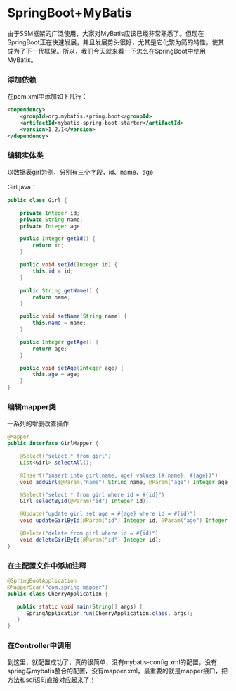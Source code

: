 # SpringBoot+MyBatis

由于SSM框架的广泛使用，大家对MyBatis应该已经非常熟悉了。但现在SpringBoot正在快速发展，并且发展势头很好，尤其是它化繁为简的特性，使其成为了下一代框架。所以，我们今天就来看一下怎么在SpringBoot中使用MyBatis。

### 添加依赖

在pom.xml中添加如下几行：<dependency>

```xml
<dependency>		
	<groupId>org.mybatis.spring.boot</groupId>
	<artifactId>mybatis-spring-boot-starter</artifactId>
  	<version>1.2.1</version>
</dependency>
```
### 编辑实体类

以数据表girl为例，分别有三个字段，id、name、age

Girl.java：

```java
public class Girl {

    private Integer id;
    private String name;
    private Integer age;

    public Integer getId() {
        return id;
    }

    public void setId(Integer id) {
        this.id = id;
    }

    public String getName() {
        return name;
    }

    public void setName(String name) {
        this.name = name;
    }

    public Integer getAge() {
        return age;
    }

    public void setAge(Integer age) {
        this.age = age;
    }
}
```

### 编辑mapper类

一系列的增删改查操作

```java
@Mapper
public interface GirlMapper {

    @Select("select * from girl")
    List<Girl> selectAll();

    @Insert("insert into girl(name, age) values (#{name}, #{age})")
    void addGirl(@Param("name") String name, @Param("age") Integer age);

    @Select("select * from girl where id = #{id}")
    Girl selectById(@Param("id") Integer id);

    @Update("update girl set age = #{age} where id = #{id}")
    void updateGirlById(@Param("id") Integer id, @Param("age") Integer age);

    @Delete("delete from girl where id = #{id}")
    void deleteGirlById(@Param("id") Integer id);
}
```

### 在主配置文件中添加注释

```java
@SpringBootApplication
@MapperScan("com.spring.mapper")
public class CherryApplication {

   public static void main(String[] args) {
      SpringApplication.run(CherryApplication.class, args);
   }
}
```

### 在Controller中调用

到这里，就配置成功了，真的很简单，没有mybatis-config.xml的配置，没有spring与mybatis整合的配置，没有mapper.xml，最重要的就是mapper接口，把方法和sql语句直接对应起来了！